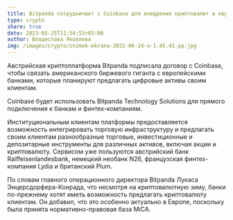 ```yaml
---
title: Bitpanda сотрудничает с Coinbase для внедрения криптовалют в европейских банках
type: crypto
share: true
date: 2023-05-25T11:54:53+03:00
author: Владислава Яковлева
img: /images/crypto/znimok-ekrana-2022-06-24-o-1.45.41-pp.jpg
---
```

Австрийская криптоплатформа Bitpanda подписала договор с Coinbase, чтобы связать американского биржевого гиганта с европейскими банками, которые планируют предлагать цифровые активы своим клиентам.

Coinbase будет использовать Bitpanda Technology Solutions для прямого подключения к банкам и финтех-компаниям.

Институциональным клиентам платформы предоставляется возможность интегрировать торговую инфраструктуру и предлагать своим клиентам разнообразные торговые, инвестиционные и депозитарные инструменты для различных активов, включая акции и криптовалюту. Сервисом уже пользуются австрийский банк Raiffeisenlandesbank, немецкий необанк N26, французская финтех-компания Lydia и британский Plum.

По словам главного операционного директора Bitpanda Лукаса Энцерсдорфера-Конрада, что несмотря на криптовалютную зиму, банки по-прежнему хотят иметь возможность предлагать криптовалюту клиентам. Он добавил, что это особенно актуально в Европе, поскольку была принята нормативно-правовая база MiCA.